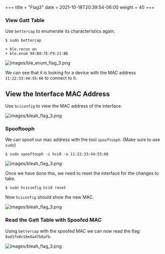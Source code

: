 +++
title = "Flag3"
date = 2021-10-18T20:39:54-06:00
weight = 40
+++


### View Gatt Table

Use `bettercap` to enumerate its characteristics again.
```
$ sudo bettercap
```
```
> ble.recon on
> ble.enum 94:B9:7E:F9:21:B6
```

![images/ble_enum_flag_3.png](/static/ble_enum_flag_3.png)

We can see that it is looking for a device with the MAC address `11:22:33:44:55:66` to connect to it.

## View the Interface MAC Address

Use `hciconfig` to view the MAC address of the interface.

![images/bleah_flag_3.png](/static/bleah_flag_3.png)

### Spooftooph

We can spoof our mac address with the tool `spooftooph`. (Make sure to use `sudo`)
```
$ sudo spooftooph -i hci0 -a 11:22:33:44:55:66
```
![images/bleah_flag_3.png](/static/bleah_flag_3.png)


Once we have done this, we need to reset the interface for the changes to take.
```
$ sudo hciconfig hci0 reset
```
Now `hciconfig` should show the new MAC.

![images/bleah_flag_3.png](/static/bleah_flag_3.png)

### Read the Gatt Table with Spoofed MAC

Using `bettercap` with the spoofed MAC we can now read the flag: `0ad3fe0c58e0a47b8afb`.

![images/bleah_flag_3.png](/static/bleah_flag_3.png)
